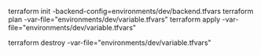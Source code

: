 
terraform init -backend-config=environments/dev/backend.tfvars
terraform plan -var-file="environments/dev/variable.tfvars"
terraform apply -var-file="environments/dev/variable.tfvars"

terraform destroy -var-file="environments/dev/variable.tfvars"